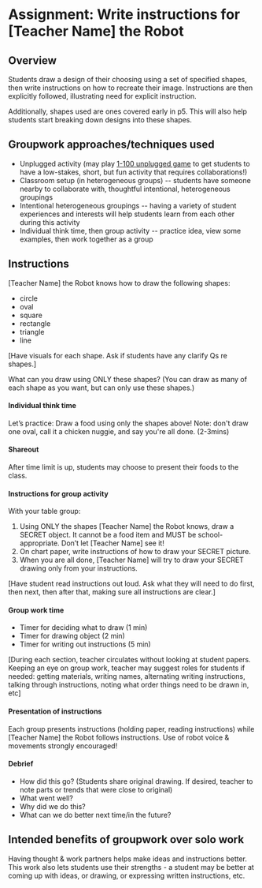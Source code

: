 # Assignment: Write instructions for [Teacher Name] the Robot

## Overview
Students draw a design of their choosing using a set of specified shapes, then write instructions on how to recreate their image.  Instructions are then explicitly followed, illustrating need for explicit instruction.

Additionally, shapes used are ones covered early in p5.  This will also help students start breaking down designs into these shapes.


## Groupwork approaches/techniques used
* Unplugged activity (may play [1-100 unplugged game](https://www.saravanderwerf.com/100-numbers-to-get-students-talking/) to get students to have a low-stakes, short, but fun activity that requires collaborations!)
* Classroom setup (in heterogeneous groups) -- students have someone nearby to collaborate with, thoughtful intentional, heterogeneous groupings
* Intentional heterogeneous groupings -- having a variety of student experiences and interests will help students learn from each other during this activity
* Individual think time, then group activity -- practice idea, view some examples, then work together as a group


## Instructions
 [Teacher Name] the Robot knows how to draw the following shapes:
* circle
* oval
* square
* rectangle
* triangle
* line

[Have visuals for each shape.  Ask if students have any clarify Qs re shapes.]

What can you draw using ONLY these shapes?  (You can draw as many of each shape as you want, but can only use these shapes.)

#### Individual think time 
Let’s practice: Draw a food using only the shapes above!  Note: don't draw one oval, call it a chicken nuggie, and say you're all done.  (2-3mins)

#### Shareout
After time limit is up, students may choose to present their foods to the class.

#### Instructions for group activity
With your table group:

1. Using ONLY the shapes  [Teacher Name] the Robot knows, draw a SECRET object. It cannot be a food item and MUST be school-appropriate.  Don’t let  [Teacher Name] see it!
2. On chart paper, write instructions of how to draw your SECRET  picture.
3. When you are all done,  [Teacher Name] will try to draw your SECRET drawing only from your instructions.  

[Have student read instructions out loud.  Ask what they will need to do first, then next, then after that, making sure all instructions are clear.]

#### Group work time
* Timer for deciding what to draw (1 min)
* Timer for drawing object (2 min)
* Timer for writing out instructions (5 min)

[During each section, teacher circulates without looking at student papers.  Keeping an eye on group work, teacher may suggest roles for students if needed: getting materials, writing names, alternating writing instructions, talking through instructions, noting what order things need to be drawn in, etc]

#### Presentation of instructions
Each group presents instructions (holding paper, reading instructions) while  [Teacher Name] the Robot follows instructions.  Use of robot voice & movements strongly encouraged!

#### Debrief
* How did this go?  (Students share original drawing. 
 If desired, teacher to note parts or trends that were close to original) 
* What went well?
* Why did we do this?
* What can we do better next time/in the future?


## Intended benefits of groupwork over solo work
Having thought & work partners helps make ideas and instructions better.  This work also lets students use their strengths - a student may be better at coming up with ideas, or drawing, or expressing written instructions, etc.

